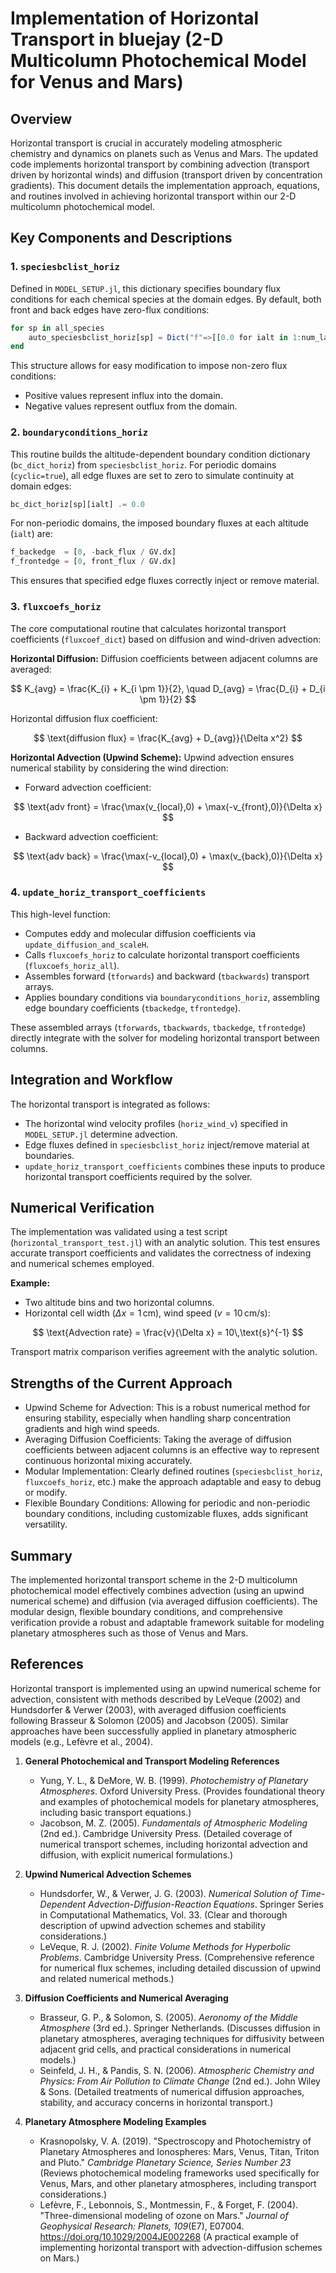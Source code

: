 # Implementation of Horizontal Transport in bluejay (2-D Multicolumn Photochemical Model for Venus and Mars)

## Overview

Horizontal transport is crucial in accurately modeling atmospheric chemistry and dynamics on planets such as Venus and Mars. The updated code implements horizontal transport by combining advection (transport driven by horizontal winds) and diffusion (transport driven by concentration gradients). This document details the implementation approach, equations, and routines involved in achieving horizontal transport within our 2-D multicolumn photochemical model.

## Key Components and Descriptions

### 1. `speciesbclist_horiz`

Defined in `MODEL_SETUP.jl`, this dictionary specifies boundary flux conditions for each chemical species at the domain edges. By default, both front and back edges have zero-flux conditions:

```julia
for sp in all_species
    auto_speciesbclist_horiz[sp] = Dict("f"=>[[0.0 for ialt in 1:num_layers] for c in 1:2])
end
```

This structure allows for easy modification to impose non-zero flux conditions:

- Positive values represent influx into the domain.
- Negative values represent outflux from the domain.

### 2. `boundaryconditions_horiz`

This routine builds the altitude-dependent boundary condition dictionary (`bc_dict_horiz`) from `speciesbclist_horiz`. For periodic domains (`cyclic=true`), all edge fluxes are set to zero to simulate continuity at domain edges:

```julia
bc_dict_horiz[sp][ialt] .= 0.0
```

For non-periodic domains, the imposed boundary fluxes at each altitude (`ialt`) are:

```julia
f_backedge  = [0, -back_flux / GV.dx]
f_frontedge = [0, front_flux / GV.dx]
```

This ensures that specified edge fluxes correctly inject or remove material.

### 3. `fluxcoefs_horiz`

The core computational routine that calculates horizontal transport coefficients (`fluxcoef_dict`) based on diffusion and wind-driven advection:

**Horizontal Diffusion:** Diffusion coefficients between adjacent columns are averaged:

$$
K_{avg} = \frac{K_{i} + K_{i \pm 1}}{2}, \quad D_{avg} = \frac{D_{i} + D_{i \pm 1}}{2}
$$

Horizontal diffusion flux coefficient:

$$
\text{diffusion flux} = \frac{K_{avg} + D_{avg}}{\Delta x^2}
$$

**Horizontal Advection (Upwind Scheme):** Upwind advection ensures numerical stability by considering the wind direction:

- Forward advection coefficient:

$$
\text{adv front} = \frac{\max(v_{local},0) + \max(-v_{front},0)}{\Delta x}
$$

- Backward advection coefficient:

$$
\text{adv back} = \frac{\max(-v_{local},0) + \max(v_{back},0)}{\Delta x}
$$

### 4. `update_horiz_transport_coefficients`

This high-level function:

- Computes eddy and molecular diffusion coefficients via `update_diffusion_and_scaleH`.
- Calls `fluxcoefs_horiz` to calculate horizontal transport coefficients (`fluxcoefs_horiz_all`).
- Assembles forward (`tforwards`) and backward (`tbackwards`) transport arrays.
- Applies boundary conditions via `boundaryconditions_horiz`, assembling edge boundary coefficients (`tbackedge`, `tfrontedge`).

These assembled arrays (`tforwards`, `tbackwards`, `tbackedge`, `tfrontedge`) directly integrate with the solver for modeling horizontal transport between columns.

## Integration and Workflow

The horizontal transport is integrated as follows:

- The horizontal wind velocity profiles (`horiz_wind_v`) specified in `MODEL_SETUP.jl` determine advection.
- Edge fluxes defined in `speciesbclist_horiz` inject/remove material at boundaries.
- `update_horiz_transport_coefficients` combines these inputs to produce horizontal transport coefficients required by the solver.

## Numerical Verification

The implementation was validated using a test script (`horizontal_transport_test.jl`) with an analytic solution. This test ensures accurate transport coefficients and validates the correctness of indexing and numerical schemes employed.

**Example:**

- Two altitude bins and two horizontal columns.
- Horizontal cell width $(\Delta x = 1\,\text{cm})$, wind speed $(v = 10\,\text{cm/s})$:

$$
\text{Advection rate} = \frac{v}{\Delta x} = 10\,\text{s}^{-1}
$$

Transport matrix comparison verifies agreement with the analytic solution.

## Strengths of the Current Approach

- Upwind Scheme for Advection: This is a robust numerical method for ensuring stability, especially when handling sharp concentration gradients and high wind speeds.
- Averaging Diffusion Coefficients: Taking the average of diffusion coefficients between adjacent columns is an effective way to represent continuous horizontal mixing accurately.
- Modular Implementation: Clearly defined routines (`speciesbclist_horiz`, `fluxcoefs_horiz`, etc.) make the approach adaptable and easy to debug or modify.
- Flexible Boundary Conditions: Allowing for periodic and non-periodic boundary conditions, including customizable fluxes, adds significant versatility.

## Summary

The implemented horizontal transport scheme in the 2-D multicolumn photochemical model effectively combines advection (using an upwind numerical scheme) and diffusion (via averaged diffusion coefficients). The modular design, flexible boundary conditions, and comprehensive verification provide a robust and adaptable framework suitable for modeling planetary atmospheres such as those of Venus and Mars.

## References

Horizontal transport is implemented using an upwind numerical scheme for advection, consistent with methods described by LeVeque (2002) and Hundsdorfer & Verwer (2003), with averaged diffusion coefficients following Brasseur & Solomon (2005) and Jacobson (2005). Similar approaches have been successfully applied in planetary atmospheric models (e.g., Lefèvre et al., 2004).

1. **General Photochemical and Transport Modeling References**
   - Yung, Y. L., & DeMore, W. B. (1999). *Photochemistry of Planetary Atmospheres*. Oxford University Press. (Provides foundational theory and examples of photochemical models for planetary atmospheres, including basic transport equations.)
   - Jacobson, M. Z. (2005). *Fundamentals of Atmospheric Modeling* (2nd ed.). Cambridge University Press. (Detailed coverage of numerical transport schemes, including horizontal advection and diffusion, with explicit numerical formulations.)

2. **Upwind Numerical Advection Schemes**
   - Hundsdorfer, W., & Verwer, J. G. (2003). *Numerical Solution of Time-Dependent Advection-Diffusion-Reaction Equations*. Springer Series in Computational Mathematics, Vol. 33. (Clear and thorough description of upwind advection schemes and stability considerations.)
   - LeVeque, R. J. (2002). *Finite Volume Methods for Hyperbolic Problems*. Cambridge University Press. (Comprehensive reference for numerical flux schemes, including detailed discussion of upwind and related numerical methods.)

3. **Diffusion Coefficients and Numerical Averaging**
   - Brasseur, G. P., & Solomon, S. (2005). *Aeronomy of the Middle Atmosphere* (3rd ed.). Springer Netherlands. (Discusses diffusion in planetary atmospheres, averaging techniques for diffusivity between adjacent grid cells, and practical considerations in numerical models.)
   - Seinfeld, J. H., & Pandis, S. N. (2006). *Atmospheric Chemistry and Physics: From Air Pollution to Climate Change* (2nd ed.). John Wiley & Sons. (Detailed treatments of numerical diffusion approaches, stability, and accuracy concerns in horizontal transport.)

4. **Planetary Atmosphere Modeling Examples**
   - Krasnopolsky, V. A. (2019). "Spectroscopy and Photochemistry of Planetary Atmospheres and Ionospheres: Mars, Venus, Titan, Triton and Pluto." *Cambridge Planetary Science, Series Number 23* (Reviews photochemical modeling frameworks used specifically for Venus, Mars, and other planetary atmospheres, including transport considerations.)
   - Lefèvre, F., Lebonnois, S., Montmessin, F., & Forget, F. (2004). "Three-dimensional modeling of ozone on Mars." *Journal of Geophysical Research: Planets, 109*(E7), E07004. <https://doi.org/10.1029/2004JE002268> (A practical example of implementing horizontal transport with advection-diffusion schemes on Mars.)
   <!-- - Montmessin, F. et al., (2011). "A layer of ozone detected in the nightside upper atmosphere of Venus." *Icarus, 216*, 82-85. <https://doi.org/10.1016/j.icarus.2011.08.010>
   - Montmessin, F., & Lefèvre, F. (2013). "Transport-driven formation of a polar ozone layer on Mars." *Nature Geoscience, 6*, 930–933. <https://doi.org/10.1038/ngeo1957> (Detailed application of horizontal transport modeling including wind-driven advection and diffusion on Mars.) -->
